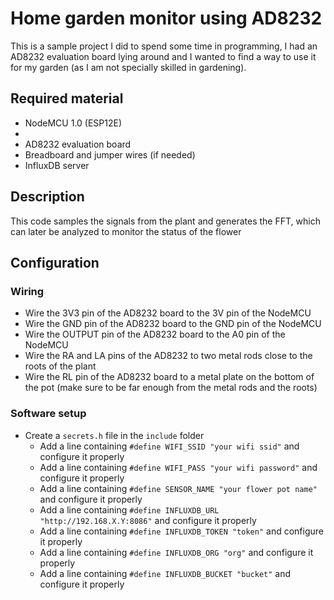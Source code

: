 # Home garden monitor using AD8232

This is a sample project I did to spend some time in programming, I had an AD8232 evaluation board lying around and I wanted to find a way to use it for my garden (as I am not specially skilled in gardening).

## Required material

- NodeMCU 1.0 (ESP12E)
- 
- AD8232 evaluation board
- Breadboard and jumper wires (if needed)
- InfluxDB server

## Description

This code samples the signals from the plant and generates the FFT, which can later be analyzed to monitor the status of the flower

## Configuration

### Wiring

- Wire the 3V3 pin of the AD8232 board to the 3V pin of the NodeMCU
- Wire the GND pin of the AD8232 board to the GND pin of the NodeMCU
- Wire the OUTPUT pin of the AD8232 board to the A0 pin of the NodeMCU
- Wire the RA and LA pins of the AD8232 to two metal rods close to the roots of the plant
- Wire the RL pin of the AD8232 board to a metal plate on the bottom of the pot (make sure to be far enough from the metal rods and the roots)

### Software setup

- Create a `secrets.h` file in the `include` folder
    - Add a line containing `#define WIFI_SSID "your wifi ssid"` and configure it properly
    - Add a line containing `#define WIFI_PASS "your wifi password"` and configure it properly
    - Add a line containing `#define SENSOR_NAME "your flower pot name"` and configure it properly
    - Add a line containing `#define INFLUXDB_URL "http://192.168.X.Y:8086"` and configure it properly
    - Add a line containing `#define INFLUXDB_TOKEN "token"` and configure it properly
    - Add a line containing `#define INFLUXDB_ORG "org"` and configure it properly
    - Add a line containing `#define INFLUXDB_BUCKET "bucket"` and configure it properly
